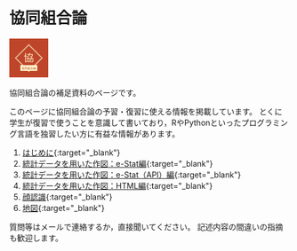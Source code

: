 # 協同組合論

<img width="70" src="協同組合論-1.png">

協同組合論の補足資料のページです。

このページに協同組合論の予習・復習に使える情報を掲載しています。
とくに学生が復習で使うことを意識して書いており，RやPythonといったプログラミング言語を独習したい方に有益な情報があります。

1. [はじめに](https://takeshinishimura.github.io/Cooperative/01_introduction.html){:target="_blank"}
1. [統計データを用いた作図：e-Stat編](https://takeshinishimura.github.io/Cooperative/02_stats_estat.html){:target="_blank"}
1. [統計データを用いた作図：e-Stat（API）編](https://takeshinishimura.github.io/Cooperative/02_stats_estatapi.html){:target="_blank"}
1. [統計データを用いた作図：HTML編](https://takeshinishimura.github.io/Cooperative/03_stats_html.html){:target="_blank"}
1. [顔認識](https://takeshinishimura.github.io/Cooperative/03_face.html){:target="_blank"}
1. [地図](https://takeshinishimura.github.io/Cooperative/09_map.html){:target="_blank"}

質問等はメールで連絡するか，直接聞いてください。
記述内容の間違いの指摘も歓迎します。
